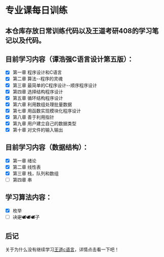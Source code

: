 # 专业课每日训练

## 本仓库存放**日常训练代码**以及**王道考研408**的学习笔记以及代码。

## 目前学习内容（谭浩强C语言设计第五版）：

- [x] 第一章 程序设计和C语言
- [x] 第二章 算法--程序的灵魂
- [x] 第三章 最简单的C程序设计--顺序程序设计
- [x] 第四章 选择结构程序设计
- [x] 第五章 循环结构程序设计
- [x] 第六章 利用数组处理批量数据
- [x] 第七章 用函数实现模块化程序设计
- [x] 第八章 善于利用指针
- [x] 第九章 用户建立自己的数据类型
- [x] 第十章 对文件的输入输出

## 目前学习内容（数据结构）：

- [x] 第一章 绪论
- [x] 第二章 线性表
- [x] 第三章 栈，队列和数组
- [ ] 第四章 串

## 学习算法内容：

- [x] 枚举
- [ ] ~~决定🕊️🕊️🕊️了~~

## 后记

关于为什么没有继续学习[王道c语言](./C语言基础部分/王道考研之我见.md)，详情点击看一下吧！
